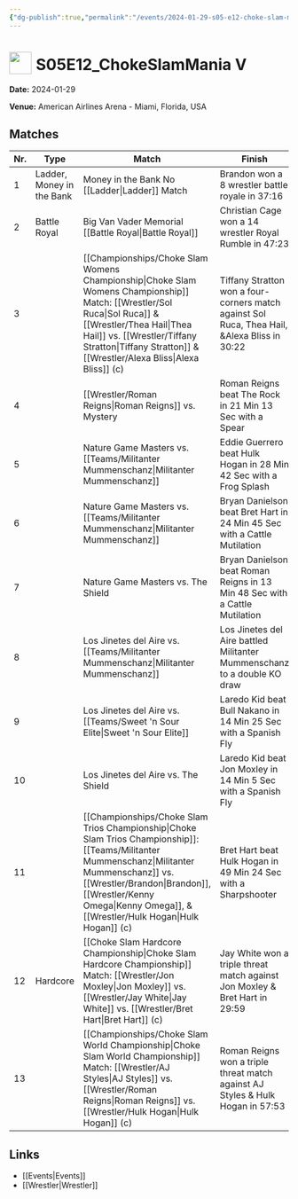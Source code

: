 ```yaml
---
{"dg-publish":true,"permalink":"/events/2024-01-29-s05-e12-choke-slam-mania-v/","title":"S05E12_ChokeSlamMania V","noteIcon":""}
---
```



# <img src="https://github.com/CptSpaulding1980/choke-slam-wrestling/releases/download/images/ChokeSlam.png" width="40" style="vertical-align:bottom; margin-right:8px;">**S05E12_ChokeSlamMania V**

**Date:** 2024-01-29

**Venue:** American Airlines Arena - Miami, Florida, USA

## Matches

| Nr. | Type | Match | Finish | Time | Rating | Score |
|-----|------|-------|--------|------|--------|-------|
| 1 | Ladder, Money in the Bank | Money in the Bank No [[Ladder\|Ladder]] Match | Brandon won a 8 wrestler battle royale in  37:16 | 37:16 | ★★★★1/4 | 90 |
| 2 | Battle Royal | Big Van Vader Memorial [[Battle Royal\|Battle Royal]] | Christian Cage won a 14 wrestler Royal Rumble in  47:23 | 47:23 | ★★★★1/4 | 91 |
| 3 |  | [[Championships/Choke Slam Womens Championship\|Choke Slam Womens Championship]] Match: [[Wrestler/Sol Ruca\|Sol Ruca]] & [[Wrestler/Thea Hail\|Thea Hail]] vs. [[Wrestler/Tiffany Stratton\|Tiffany Stratton]] & [[Wrestler/Alexa Bliss\|Alexa Bliss]] (c) | Tiffany Stratton won a four-corners match against Sol Ruca, Thea Hail, &Alexa Bliss in  30:22 | 30:22 | ★★★★1/2 | 94 |
| 4 |  | [[Wrestler/Roman Reigns\|Roman Reigns]] vs. Mystery | Roman Reigns beat The Rock in 21 Min 13 Sec with a Spear | 21:13 | ★★★★1/2 | 95 |
| 5 |  | Nature Game Masters  vs. [[Teams/Militanter Mummenschanz\|Militanter Mummenschanz]] | Eddie Guerrero beat Hulk Hogan in 28 Min 42 Sec with a Frog Splash | 28:42 | ★★★★3/4 | 96 |
| 6 |  | Nature Game Masters  vs. [[Teams/Militanter Mummenschanz\|Militanter Mummenschanz]] | Bryan Danielson beat Bret Hart in 24 Min 45 Sec with a Cattle Mutilation | 24:45 | ★★★★1/2 | 92 |
| 7 |  | Nature Game Masters  vs. The Shield | Bryan Danielson beat Roman Reigns in 13 Min 48 Sec with a Cattle Mutilation | 13:48 | ★★★3/4 | 81 |
| 8 |  | Los Jinetes del Aire vs. [[Teams/Militanter Mummenschanz\|Militanter Mummenschanz]] | Los Jinetes del Aire battled Militanter Mummenschanz to a  double KO draw | 0:00 | ★ | 55 |
| 9 |  | Los Jinetes del Aire vs. [[Teams/Sweet 'n Sour Elite\|Sweet 'n Sour Elite]] | Laredo Kid beat Bull Nakano in 14 Min 25 Sec with a Spanish Fly | 14:25 | ★★1/2 | 66 |
| 10 |  | Los Jinetes del Aire vs. The Shield | Laredo Kid beat Jon Moxley in 14 Min 5 Sec with a Spanish Fly | 14:05 | ★★★3/4 | 81 |
| 11 |  | [[Championships/Choke Slam Trios Championship\|Choke Slam Trios Championship]]: [[Teams/Militanter Mummenschanz\|Militanter Mummenschanz]] vs. [[Wrestler/Brandon\|Brandon]], [[Wrestler/Kenny Omega\|Kenny Omega]], & [[Wrestler/Hulk Hogan\|Hulk Hogan]] (c) | Bret Hart beat Hulk Hogan in 49 Min 24 Sec with a Sharpshooter | 49:24 | ★★★★3/4 | 96 |
| 12 | Hardcore | [[Choke Slam Hardcore Championship\|Choke Slam Hardcore Championship]] Match: [[Wrestler/Jon Moxley\|Jon Moxley]] vs. [[Wrestler/Jay White\|Jay White]] vs. [[Wrestler/Bret Hart\|Bret Hart]] (c) | Jay White won a triple threat match against Jon Moxley & Bret Hart in  29:59 | 29:59 | ★★★★3/4 | 99 |
| 13 |  | [[Championships/Choke Slam World Championship\|Choke Slam World Championship]] Match: [[Wrestler/AJ Styles\|AJ Styles]] vs. [[Wrestler/Roman Reigns\|Roman Reigns]] vs. [[Wrestler/Hulk Hogan\|Hulk Hogan]] (c) | Roman Reigns won a triple threat match against AJ Styles & Hulk Hogan in  57:53 | 57:53 | ★★★★★ | 102 |

## Links
- [[Events\|Events]]
- [[Wrestler\|Wrestler]]
